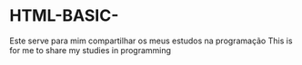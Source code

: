 # HTML-BASIC-
Este serve para mim compartilhar  os meus estudos na programação
This is for me to share my studies in programming
